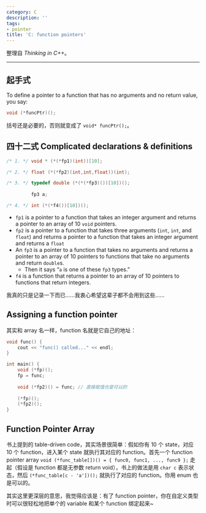 ```yaml
---
category: C
description: ''
tags:
- pointer
title: 'C: function pointers'
---
```


整理自 _Thinking in C++_。

-----

## 起手式

To define a pointer to a function that has no arguments and no return value, you say:

```cpp
void (*funcPtr)();
```

括号还是必要的，否则就变成了 `void* funcPtr();`。

## 四十二式 Complicated declarations & definitions

```cpp
/* 1. */ void * (*(*fp1)(int))[10];

/* 2. */ float (*(*fp2)(int,int,float))(int);

/* 3. */ typedef double (*(*(*fp3)())[10])();
		 
		 fp3 a;

/* 4. */ int (*(*f4())[10])();
```

* `fp1` is a pointer to a function that takes an integer argument and returns a pointer to an array of 10 `void` pointers.
* `fp2` is a pointer to a function that takes three arguments (`int`, `int`, and `float`) and returns a pointer to a function that takes an integer argument and returns a `float`
* An `fp3` is a pointer to a function that takes no arguments and returns a pointer to an array of 10 pointers to functions that take no arguments and return `double`s. 
	* Then it says “`a` is one of these `fp3` types.”
* `f4` is a function that returns a pointer to an array of 10 pointers to functions that return integers.

我真的只是记录一下而已……我衷心希望这辈子都不会用到这些……

## Assigning a function pointer

其实和 array 名一样，function 名就是它自己的地址：

```cpp
void func() {
	cout << "func() called..." << endl;
}

int main() {
	void (*fp)(); 
	fp = func;
	
	void (*fp2)() = func; // 直接赋值也是可以的
	
	(*fp)();
	(*fp2)();
}
```

## Function Pointer Array

书上提到的 table-driven code，其实场景很简单：假如你有 10 个 state，对应 10 个 function，进入某个 state 就执行其对应的 function。首先一个 function pointer  array `void (*func_table[])() = { func0, func1, ..., func9 };` 走起（假设是 function 都是无参数 return void），书上的做法是用 `char c` 表示状态，然后 `(*func_table[c - 'a'])();` 就执行了对应的 function。你用 enum 也是可以的。

其实这里更深层的意思，我觉得应该是：有了 function pointer，你在自定义类型时可以很轻松地把单个的 variable 和某个 function 绑定起来~